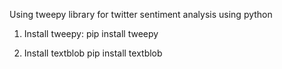 Using tweepy library for twitter sentiment analysis using python

1. Install tweepy:
pip install tweepy

2. Install textblob
pip install textblob
